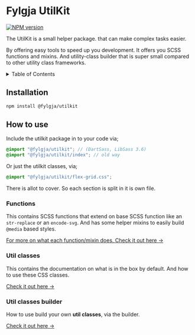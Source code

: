 # Fylgja UtilKit

[![NPM version](https://img.shields.io/npm/v/@fylgja/utilkit.svg)](https://www.npmjs.org/package/@fylgja/utilkit)

The UtilKit is a small helper package. that can make complex tasks easier.

By offering easy tools to speed up you development.
It offers you SCSS functions and mixins.
And utility-class builder that is super small compared to other utility class frameworks.

<details><summary>Table of Contents</summary>

- [Installation](#installation)
- [How to use](#how-to-use)
  - [Functions](#functions)
  - [Util classes](#util-classes)
  - [Util classes builder](#util-classes-builder)

</details>

## Installation

```bash
npm install @fylgja/utilkit
```

## How to use

Include the utilkit package in to your code via;

```scss 
@import "@fylgja/utilkit"; // (DartSass, LibSass 3.6)
@import "@fylgja/utilkit/index"; // old way
```

Or just the utilkit classes, via;

```css
@import "@fylgja/utilkit/flex-grid.css";
```

There is allot to cover.
So each section is split in it is own file.

### Functions

This contains SCSS functions that extend on base SCSS function like an `str-replace` or an `encode-svg`.
And has some helper mixins to easily build `@media` based styles.

[For more on what each function/mixin does, Check it out here →](functions/README.md)

### Util classes

This contains the documentation on what is in the box by default.
And how to use these CSS classes.

[Check it out here →](classes/README.md)

### Util classes builder

How to use build your own **util classes**, via the builder.

[Check it out here →](class-builder/README.md)
